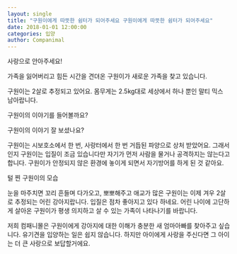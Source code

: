 ```yaml
---
layout: single
title: "구원이에게 따뜻한 쉼터가 되어주세요 구원이에게 따뜻한 쉼터가 되어주세요"
date: 2018-01-01 12:00:00
categories: 입양
author: Companimal
---
```


사랑으로 안아주세요!

가족을 잃어버리고 힘든 시간을 견뎌온 구원이가 새로운 가족을 찾고 있습니다.

구원이는 2살로 추정되고 있어요. 몸무게는 2.5kg대로 세상에서 하나 뿐인 말티 믹스 남아랍니다.

구원이의 이야기를 들어볼까요?

구원이의 이야기 잘 보셨나요?

구원이는 시보호소에서 한 번, 사랑터에서 한 번 거듭된 파양으로 상처 받았어요. 그래서인지 구원이는 입질이 조금 있습니다만 자기가 먼저 사람을 물거나 공격하지는 않는다고 합니다. 구원이가 안정되지 않은 환경에 놓이게 되면서 자기방어를 하게 된 것 같아요.

털 찐 구원이의 모습

눈을 마주치면 꼬리 흔들며 다가오고, 뽀뽀해주고 애교가 많은 구원이는 이제 겨우 2살로 추정되는 어린 강아지랍니다. 입질은 점차 좋아지고 있다 하네요. 어린 나이에 고단하게 살아온 구원이가 평생 의지하고 살 수 있는 가족이 나타나기를 바랍니다.

저희 컴패니몰은 구원이에게 강아지에 대한 이해가 충분한 새 엄마아빠를 찾아주고 싶습니다. 유기견을 입양하는 일은 쉽지 않습니다. 하지만 아이에게 사랑을 주신다면 그 아이는 더 큰 사랑으로 보답할거에요.
